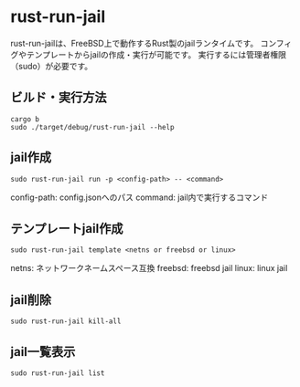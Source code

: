 # rust-run-jail

rust-run-jailは、FreeBSD上で動作するRust製のjailランタイムです。
コンフィグやテンプレートからjailの作成・実行が可能です。
実行するには管理者権限（sudo）が必要です。

## ビルド・実行方法

```
cargo b
sudo ./target/debug/rust-run-jail --help
```

## jail作成

```
sudo rust-run-jail run -p <config-path> -- <command>
```
config-path: config.jsonへのパス
command: jail内で実行するコマンド

## テンプレートjail作成

```
sudo rust-run-jail template <netns or freebsd or linux>
```
netns: ネットワークネームスペース互換
freebsd: freebsd jail
linux: linux jail

## jail削除

```
sudo rust-run-jail kill-all
```

## jail一覧表示

```
sudo rust-run-jail list
```

